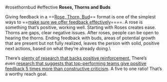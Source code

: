 #rosethornbud #effective
**Roses, Thorns and Buds**

Giving feedback in a ==[Rose, Thorn, Bud](https://www.mindfulschools.org/inspiration/mindful-reflection/)== format is one of the simplest ways to ==[make sure we offer feedback effectively](https://journals.sagepub.com/doi/abs/10.1177/0002764203260208?journalCode=absb)====. A rose is something that’s positive, working well. Starting with Roses creates ease. Thorns are gaps, clear negative issues. After roses, people can be open to hearing the thorns. Ending feedback with buds, areas of potential growth that are present but not fully realized, leaves the person with solid, positive next actions, based on what they’re already doing.\

There’s [plenty of research that backs positive reinforcement.](https://sharpencx.com/blog/positive-and-negative-feedback-ratio/) There’s even [research that suggests that top-performing teams give positive feedback 5 times more than constructive criticism](https://hbr.org/2013/03/the-ideal-praise-to-criticism). A five to one ratio! That’s a worthy reach goal.

